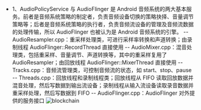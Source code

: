 - 1、AudioPolicyService 与 AudioFlinger 是 Android 音频系统的两大基本服务。前者是音频系统策略的制定者，负责音频设备切换的策略抉择、音量调节策略等；后者是音频系统策略的执行者，负责音频流设备的管理及音频流数据的处理传输，所以 AudioFlinger 也被认为是 Android 音频系统的引擎。
-- AudioResampler.cpp：重采样处理类，可进行采样率转换和声道转换；由录制线程 AudioFlinger::RecordThread 直接使用
-- AudioMixer.cpp：混音处理类，包括重采样、音量调节、声道转换等，其中的重采样复用了 AudioResampler；由回放线程 AudioFlinger::MixerThread 直接使用
-- Tracks.cpp：音频流管理类，可控制音频流的状态，如 start、stop、pause
-- Threads.cpp：回放线程和录制线程类；回放线程从 FIFO 读取回放数据并混音处理，然后写数据到输出流设备；录制线程从输入流设备读取录音数据并重采样处理，然后写数据到 FIFO
-- AudioFlinger.cpp：AudioFlinger 对外提供的服务接口
![blockchain](https://github.com/openthos/community-analysis/blob/master/Daily%20Report/audio.png)
